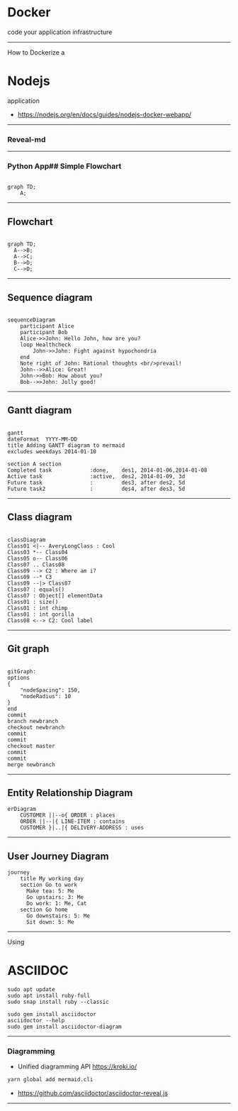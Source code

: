 # Docker

code your application infrastructure

---

How to Dockerize a

# Nodejs

application

* https://nodejs.org/en/docs/guides/nodejs-docker-webapp/


---

### Reveal-md

---

### Python App## Simple Flowchart

```mermaid

graph TD;
    A;

```

----

## Flowchart

```mermaid

graph TD;
  A-->B;
  A-->C;
  B-->D;
  C-->D;

```

----

## Sequence diagram

```mermaid

sequenceDiagram
    participant Alice
    participant Bob
    Alice->>John: Hello John, how are you?
    loop Healthcheck
        John->>John: Fight against hypochondria
    end
    Note right of John: Rational thoughts <br/>prevail!
    John-->>Alice: Great!
    John->>Bob: How about you?
    Bob-->>John: Jolly good!

```

----

## Gantt diagram

```mermaid

gantt
dateFormat  YYYY-MM-DD
title Adding GANTT diagram to mermaid
excludes weekdays 2014-01-10

section A section
Completed task            :done,    des1, 2014-01-06,2014-01-08
Active task               :active,  des2, 2014-01-09, 3d
Future task               :         des3, after des2, 5d
Future task2              :         des4, after des3, 5d

```

----

## Class diagram

```mermaid

classDiagram
Class01 <|-- AveryLongClass : Cool
Class03 *-- Class04
Class05 o-- Class06
Class07 .. Class08
Class09 --> C2 : Where am i?
Class09 --* C3
Class09 --|> Class07
Class07 : equals()
Class07 : Object[] elementData
Class01 : size()
Class01 : int chimp
Class01 : int gorilla
Class08 <--> C2: Cool label

```

----

## Git graph

```mermaid

gitGraph:
options
{
    "nodeSpacing": 150,
    "nodeRadius": 10
}
end
commit
branch newbranch
checkout newbranch
commit
commit
checkout master
commit
commit
merge newbranch

```

----

## Entity Relationship Diagram

```mermaid
erDiagram
    CUSTOMER ||--o{ ORDER : places
    ORDER ||--|{ LINE-ITEM : contains
    CUSTOMER }|..|{ DELIVERY-ADDRESS : uses
```

----

## User Journey Diagram

```mermaid
journey
    title My working day
    section Go to work
      Make tea: 5: Me
      Go upstairs: 3: Me
      Do work: 1: Me, Cat
    section Go home
      Go downstairs: 5: Me
      Sit down: 5: Me
```

---

Using

# ASCIIDOC

```
sudo apt update
sudo apt install ruby-full
sudo snap install ruby --classic

sudo gem install asciidoctor
asciidoctor --help
sudo gem install asciidoctor-diagram
```

----

### Diagramming

* Unified diagramming API https://kroki.io/

```bash
yarn global add mermaid.cli
```

* https://github.com/asciidoctor/asciidoctor-reveal.js
----